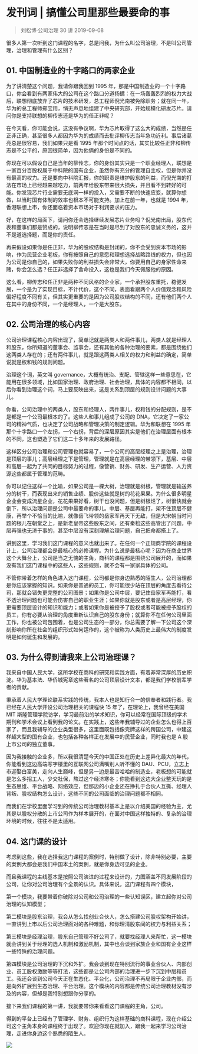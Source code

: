 # 发刊词 | 搞懂公司里那些最要命的事
> 刘松博·公司治理 30 讲
2019-09-08

很多人第一次听到这门课程的名字，总是问我，为什么叫公司治理，不是叫公司管理，治理和管理有什么区别？

## 01. 中国制造业的十字路口的两家企业

为了讲清楚这个问题，我请你跟我回到 1995 年，那是中国制造业的一个十字路口，你会看到有两家伟大的公司在这个路口分道扬镳：在一场轰轰烈烈的权力大战后，联想彻底放弃了芯片的技术研发，总工程师倪光南被免除职务；就在同一年，华为的总工程师郑宝用，悄无声息地组建了中央研究部，开始规模化研发芯片。请问你是支持联想的柳传志还是华为的任正非呢？

在今天看，你可能会说，这没有争议啊，华为芯片取得了这么大的成绩，当然是任正非正确，甚至很多人都因为华为的成绩而去批评柳传志当年急功近利。事后诸葛亮总是很容易，我们如果只是看 1995 年那个时间点的话，其实比较任正非和柳传志是不公平的，原因很简单，因为他俩的身份是不同的。

你现在可以假设自己是当年的柳传志，你的身份其实只是一个职业经理人，联想是一家百分百股权属于中科院的国有企业，虽然你有充分的管理自主权，但是你并没有最高的权力。还是要向中科院汇报，你的职责是维护股东的利益，而倪光南的打法在市场上已经越来越吃力，前两年给股东带来很大损失，并且看不到转好的可能。你发现芯片行业需要无底洞一样的投入，又需要不断的快速应变，就算你想做，以当时国有体制的效率也根本不可能支持。加上在前一年，也就是 1994 年，香港联想上市，你还面临着资本市场对于利润要求的压力。

好，在这样的局面下，请问你还会选择继续发展芯片业务吗？倪光南出局，股东代表和董事们都是赞成的，说明柳传志是在当时是尽到了对股东的忠诚义务的，这并不是道选择题，而是你的责任。

再来假设如果你是任正非，华为的股权结构是封闭的，你不会受到资本市场的影响，作为民营企业老板，你有按照自己的意愿和理想选择战略路线的权力，但也因为公司是你自己的，如果失败你的利益损失会非常大，你要用自己的身家性命来赌，你会怎么选？任正非选择了舍命投入，这也是我们今天佩服他的原因。

这么看，柳传志和任正非是两种不同风格的企业家，一个承担股东重托，稳健发展，一个是为了实现目标，不计代价，这个不同，表面看跟两个人价值观念和风险偏好程度不同有关，但其实更重要的是因为公司股权结构的不同，还有他们两个人在其中的身份不同，一个是经理人，一个是大股东。

## 02. 公司治理的核心内容

公司治理课程核心内容出现了，简单记就是两类人和两件事儿，两类人就是经理人和股东，你所知道的董事会、监事会，还有其他的各种治理的要素，都是围绕他们这两类人存在的；还有两件事儿，就是跟这两类人相关的权力和利益的确定，简单说就是权和钱的规则问题。

治理这个词，英文叫 governance，大概有统治、支配、管辖这样一些意思在，它能用在很多领域，比如国家治理、政府治理、社会治理，具体的内容都不相同，以后你看到治理这个词，马上要反映出来，这是关系到顶层的规则设计问题的大事儿。

你看，公司治理中的两类人，股东和经理人，两件事儿，权和钱的分配规则，是不是都是一个公司最根本的了。这些人和事儿组成了公司的 DNA，它决定了一家公司的精神气质，也决定了公司战略和管理决策的制定逻辑。华为和联想在 1995 年那个十字路口一个左拐，一个右拐，背后的深层原因其实是他们在治理层面有根本的不同，这也塑造了它们这二十多年来的发展路径。

这样区分公司治理和公司管理也就容易了，一个公司的高层经理之上是治理，治理是顶层的事儿；高层经理之下是管理，管理就是在高层经理的带领下，基层、中层和高层一起为了共同的目标努力的过程，像营销、财务、研发、生产运营、人力资源这些都属于管理的范畴。

你可以记住这样一个比喻，如果公司是一棵大树，治理就是树根，管理就是输送养分的树干，而表现出来的销售业绩、股价这些就是树的花花果果。为什么很多明星企业会变成流星企业，花花果果好看，树干也没问题，但是树根烂了，树很快就会倒下，所以治理问题是公司中最要命的事儿。中层、基层再能打，架不住顶层不健康，再举个不恰当的比喻，就像岳飞带领的岳家军再天下无敌，但是大宋朝当时问题的根儿在朝堂之上，是新老皇帝这些股东之间，还有秦桧这些高管出了问题，中层再强也无济于事的，甚至中层没有深刻理解治理问题，自己把命都搭上了。

讲到这里，学习我们这门课程的意义也就出来了。在任何一个正规商学院的课程设计上，公司治理都会是最核心的必修课程。为什么说是最核心呢？因为在商业世界这个大舞台上，公司是当之无愧的主角，商科的课程都是围绕公司展开的，而如果没有我们这门课程中的这些人，这些规则，就不会有一家家具体的公司。

不管你带着怎样的角色进入这门课程，公司都是你身边熟悉的陌生人，公司治理都是你应该掌握的知识。如果你是普通的员工，你可能很少站在顶层的角度去看待公司，那就会错失更完整的公司图景；如果你是公司中层，要记住岳家军再能打，看不透治理问题也可能会伤害自己的职业生涯；如果你就是股东或者是高层经理，你更需要顶层设计的知识和能力；或者如果你是被授予了股权或者可能被授予股权的员工，你有必要从治理的角度重新认识自己的股东身份；就算你不在任何公司里面工作，你也被公司包围着，也是公司生态的一部分，你总需要了解一下公司这个深刻影响你所在社会的组织形式如何运作的，这个被称为人类历史上最伟大的制度发明是如何诞生和发展的。

## 03. 为什么得到请我来上公司治理课？

我来自中国人民大学，这所学校在商科的研究和实践方面，有着非常深厚的历史积淀。华为基本法、华侨城宪章这些著名的公司顶层设计文本，都是我们学校前辈学者的贡献。

秉承着人民大学理论联系实践的传统，我本人也是知行合一的信奉者和践行者。我已经在人民大学开设公司治理相关的课程快 15 年了，在理论上，我曾经在美国 MIT 斯隆管理学院访学，学习最前沿的学术知识，你可以经常在国际顶级的学术期刊和学术会议上看到我的论文。在实践上，这些年我辅导过的企业怎么也得上百家了，而且我辅导的企业类型很多，这里面既包括像壳牌这样的跨国公司，中建这样超大型的国有企业，也包括各种各样正在发展中的民营企业，同时我也是 A 股上市公司的独立董事。

因为我接触的企业多，所以我很清楚今天的中国正处在历史上差异化最大的年代，你能看到这边高端写字楼里的互联网公司满嘴别人听不懂的 DAU、PCU，立志上市迎娶白富美，走向人生巅峰，但是另一边是最苦哈哈的制造业，老板想的可能就是怎么多招工人，少交社保，熬过这个经济寒冬；你能看到这边大企业整天玩的是生态思维、平台战略、网络效应，但那边的小企业还在挣扎于合伙人互撕、经理人背叛、股权结构怎么设计，这些不同的公司面临的治理问题都不相同。

而我们在学校里面学习到的传统公司治理教材基本上是以介绍美国的经验为主，尤其是以股权分散的上市公司作为样本展开的，在面对中国这样独特的、复杂的治理环境的时候，往往不是太适用。

## 04. 这门课的设计

考虑到这些，我在选择我这门课程的案例时，特别做了设计，除非特别必要，主要的案例大都会是我们中国本土的案例，就是你身边可见的企业。

而且我课程的主线基本是按照公司演进的过程来设计的，力图涵盖不同发展阶段的公司，让你对公司治理有个全景的认识。具体来说，这门课程有四个模块，

第一个模块，我要带着你破除对公司和公司治理的一些认知误区，建立起你对公司治理的认知模型；

第二模块是股东治理，我会从怎么找创业合伙人，怎么搭建公司股权架构开始讲，一直讲到上市以后公司治理面对的各种难题，和你理清股东间的权力与利益关系；

第三模块是经理治理，股东自己管理不好公司了，就要找经理人来帮忙，这一模块就会讲到关于经理的选人机制和激励机制，其中也会谈到家族企业和国有企业这样一些特殊的治理问题。

第四模块是公司治理的下沉和外扩。我会谈到现在特别流行的事业合伙人、内部创业、员工股权激励等等打法，这些都是让公司内部的治理进一步下沉到中层和员工。我还会谈到公司今天正在生态化、平台化，公司治理不再局限于企业内部，而是向外扩展到生态治理、平台治理。这个模块的内容都是传统公司治理教材没有涉及的内容，但却是我特别想跟你分享的。

接下来我们课程的第一讲，我就要带你来看看这门课程的主角，公司。

得到的平台上已经有了管理学、财务、组织行为这样基础的商科课程，现在介绍公司这个主角本身的课程终于出现了。欢迎你现在就加入，跟我一起来学习公司治理，走进你身边这个熟悉的陌生人。

![](./res/2020001.jpeg)